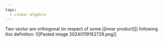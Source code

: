 ```yaml
---
tags:
  - Linear-algebra
---
```

Two vector are orthogonal (in respect of some [[inner product]]) following this definition:
![[Pasted image 20240119162729.png]]